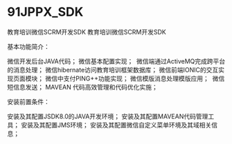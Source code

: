 # 91JPPX_SDK
教育培训微信SCRM开发SDK
教育培训微信SCRM开发SDK

基本功能简介：

  微信开发后台JAVA代码；
  微信基本配置实现；
  微信端通过ActiveMQ完成跨平台的消息处理；
  微信hibernate访问教育培训框架数据库；
  微信前端IONIC的交互实现页面模块；
  微信中支付PING++功能实现；
  微信模版消息处理模版应用；
  微信短信息发送；
  MAVEAN 代码高效管理和代码优化实施；

安装前置条件：

  安装及其配置JSDK8.0的JAVA开发环境；
  安装及其配置MAVEAN代码管理工具；
  安装及其配置JMS环境；
  安装及其配置微信自定义菜单环境及其域相关信息；
